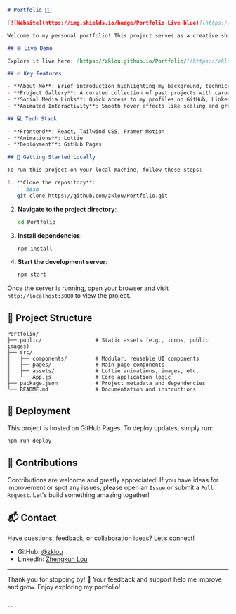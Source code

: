 
```markdown
# Portfolio 🎨🚀

[![Website](https://img.shields.io/badge/Portfolio-Live-blue)](https://zklou.github.io/Portfolio/)

Welcome to my personal portfolio! This project serves as a creative showcase of my skills, experience, and projects, designed with modern aesthetics and interactive elements to provide a seamless and engaging experience for visitors.

## 🌐 Live Demo

Explore it live here: [https://zklou.github.io/Portfolio/](https://zklou.github.io/Portfolio/)

## 🔥 Key Features

- **About Me**: Brief introduction highlighting my background, technical skills, and professional journey.
- **Project Gallery**: A curated collection of past projects with carousel functionality, allowing easy navigation and exploration.
- **Social Media Links**: Quick access to my profiles on GitHub, LinkedIn, Instagram, and more.
- **Animated Interactivity**: Smooth hover effects like scaling and grayscale transitions to enhance user interaction.

## 💻 Tech Stack

- **Frontend**: React, Tailwind CSS, Framer Motion
- **Animations**: Lottie
- **Deployment**: GitHub Pages

## 🚀 Getting Started Locally

To run this project on your local machine, follow these steps:

1. **Clone the repository**:
   ```bash
   git clone https://github.com/zklou/Portfolio.git
   ```
2. **Navigate to the project directory**:
   ```bash
   cd Portfolio
   ```
3. **Install dependencies**:
   ```bash
   npm install
   ```
4. **Start the development server**:
   ```bash
   npm start
   ```

Once the server is running, open your browser and visit `http://localhost:3000` to view the project.

## 📁 Project Structure

```
Portfolio/
├── public/                 # Static assets (e.g., icons, public images)
├── src/
│   ├── components/         # Modular, reusable UI components
│   ├── pages/              # Main page components
│   ├── assets/             # Lottie animations, images, etc.
│   └── App.js              # Core application logic
├── package.json            # Project metadata and dependencies
└── README.md               # Documentation and instructions
```

## 🚢 Deployment

This project is hosted on GitHub Pages. To deploy updates, simply run:

```bash
npm run deploy
```

## 🤝 Contributions

Contributions are welcome and greatly appreciated! If you have ideas for improvement or spot any issues, please open an `Issue` or submit a `Pull Request`. Let's build something amazing together!

## 📬 Contact

Have questions, feedback, or collaboration ideas? Let’s connect!

- GitHub: [@zklou](https://github.com/zklou)
- LinkedIn: [Zhengkun Lou](https://www.linkedin.com/in/zhengkun-lou/)

---

Thank you for stopping by! 🌟 Your feedback and support help me improve and grow. Enjoy exploring my portfolio!
```

---
